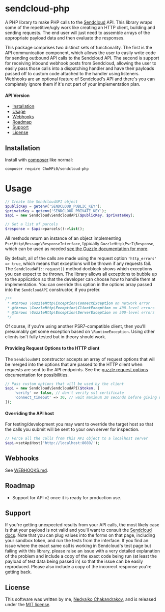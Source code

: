 # sendcloud-php

A PHP library to make PHP calls to the [Sendcloud](https://www.sendcloud.com)
API. This library wraps some of the repetitive/ugly work like creating
an HTTP client, building and sending requests. The end user will just need to
assemble arrays of the appropriate payload data and then evaluate the
responses.

This package comprises two distinct sets of functionality. The first is the
API communication component, which allows the user to easily write code for
sending outbound API calls to the Sendcloud API. The second is support for
receiving inbound webhook posts from Sendcloud, allowing the user to easily
pass those calls into a dispatching handler and have their payloads passed
off to custom code attached to the handler using listeners. Webhooks are an
optional feature of Sendcloud's API and there's you can completely ignore them
if it's not part of your implementation plan.

#### API Version

* [Installation](#installation)
* [Usage](#usage)
* [Webhooks](#webhooks)
* [Roadmap](#roadmap)
* [Support](#support)
* [License](#license)

## Installation

Install with [composer](https://getcomposer.org) like normal:

```sh
composer require ChoMPi0/sendcloud-php
```

# Usage

```php
// Create the SendcloudAPI object
$publicKey = getenv('SENDCLOUD_PUBLIC_KEY');
$privateKey = getenv('SENDCLOUD_PRIVATE_KEY');
$api = new Sendcloud\SendcloudAPI($publicKey, $privateKey);

// Get a list of parcels
$response = $api->parcels()->list();
```

All methods return an instance of an object implementing
`Psr\Http\Message\ResponseInterface`, typically `GuzzleHttp\Psr7\Response`,
which can be used as needed [see the Guzzle documentation for more](https://docs.guzzlephp.org/en/stable/quickstart.html#using-responses).

By default, all of the calls are made using the request option
`'http_errors' => true`, which means that exceptions will be thrown if any
requests fail. The `SendcloudAPI::request()` method docblock shows which
exceptions you can expect to be thrown. The library allows all exceptions to
bubble up to the application so that the developer can choose how to handle
them at implementation. You can override this option in the options array
passed into the `SendcloudAPI` constructor, if you prefer.

```php
/**
 * @throws \GuzzleHttp\Exception\ConnectException on network error
 * @throws \GuzzleHttp\Exception\ClientException on 400-level errors
 * @throws \GuzzleHttp\Exception\ServerException on 500-level errors
 */
```
Of course, if you're using another PSR7-compatible client, then you'll
presumably get some exception based on `\RuntimeException`. Using other
clients isn't fully tested but in theory should work.

#### Providing Request Options to the HTTP client

The `SendcloudAPI` constructor accepts an array of request options that will
be merged into the options that are passed to the HTTP client when requests
are sent to the API endpoints. See the
[guzzle request options](https://docs.guzzlephp.org/en/stable/request-options.html) documentation for possibilities.

```php
// Pass custom options that will be used by the client
$api = new Sendcloud\SendcloudAPI($token, [
    'verify' => false, // don't verify ssl certificate
    'connect_timeout' => 30, // wait maximum 30 seconds before giving up
]);
```

#### Overriding the API host

For testing/development you may want to override the target host so that the
calls you submit will be sent to your own server for inspection.

```php
// Force all the calls from this API object to a localhost server
$api->setApiHost('http://localhost:8080/');
```

## Webhooks

See [WEBHOOKS.md](WEBHOOKS.md).

## Roadmap

* Support for API `v2` once it is ready for production use.

## Support

If you're getting unexpected results from your API calls, the most likely
case is that your payload is not valid and you'll want to consult the
[Sendcloud docs](https://api.sendcloud.dev/).
Note that you can plug values into the forms on that page, including your
sandbox token, and run the tests from the interface. If you find an issue
where the exact same call is working in Sendcloud's test page but failing
with this library, please raise an issue with a very detailed explanation
of the problem and include a copy of the exact code being run (at least
the payload of test data being passed in) so that the issue can be easily
reproduced. Please also include a copy of the incorrect response you're
getting back.

## License

This software was written by me, [Nedyalko Chakandrakov](https://www.linkedin.com/in/nedyalko-chakandrakov-31a6921a6/),
and is released under the [MIT license](LICENSE.md).
